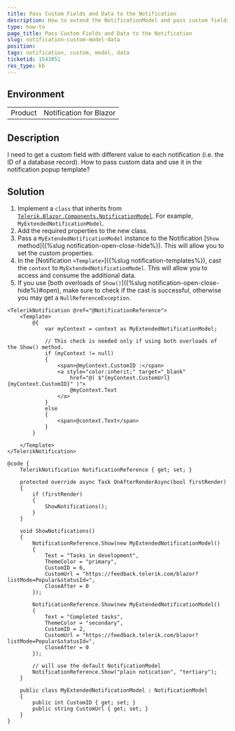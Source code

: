 ```yaml
---
title: Pass Custom Fields and Data to the Notification
description: How to extend the NotificationModel and pass custom fields with dynamic data to each notification popup.
type: how-to
page_title: Pass Custom Fields and Data to the Notification
slug: notification-custom-model-data
position: 
tags: notification, custom, model, data
ticketid: 1543051
res_type: kb
---
```


## Environment
<table>
	<tbody>
		<tr>
			<td>Product</td>
			<td>Notification for Blazor</td>
		</tr>
	</tbody>
</table>

## Description

I need to get a custom field with different value to each notification (i.e. the ID of a database record). How to pass custom data and use it in the notification popup template?

## Solution

1. Implement a `class` that inherits from [`Telerik.Blazor.Components.NotificationModel`](/blazor-ui/api/Telerik.Blazor.Components.NotificationModel). For example, `MyExtendedNotificationModel`.
1. Add the required properties to the new class.
1. Pass a `MyExtendedNotificationModel` instance to the Notification [`Show` method]({%slug notification-open-close-hide%}). This will allow you to set the custom properties.
1. In the [Notification `<Template>`]({%slug notification-templates%}), cast the `context` to `MyExtendedNotificationModel`. This will allow you to access and consume the additional data.
1. If you use [both overloads of `Show()`]({%slug notification-open-close-hide%}#open), make sure to check if the cast is successful, otherwise you may get a `NullReferenceException`.

````RAZOR
<TelerikNotification @ref="@NotificationReference">
    <Template>
        @{
            var myContext = context as MyExtendedNotificationModel;

            // This check is needed only if using both overloads of the Show() method.
            if (myContext != null)
            {
                <span>@myContext.CustomID :</span>
                <a style="color:inherit;" target="_blank"
                    href="@( $"{myContext.CustomUrl}{myContext.CustomID}" )">
                    @myContext.Text
                </a>
            }
            else
            {
                <span>@context.Text</span>
            }
        }

    </Template>
</TelerikNotification>

@code {
    TelerikNotification NotificationReference { get; set; }

    protected override async Task OnAfterRenderAsync(bool firstRender)
    {
        if (firstRender)
        {
            ShowNotifications();
        }
    }

    void ShowNotifications()
    {
        NotificationReference.Show(new MyExtendedNotificationModel()
        {
            Text = "Tasks in development",
            ThemeColor = "primary",
            CustomID = 6,
            CustomUrl = "https://feedback.telerik.com/blazor?listMode=Popular&statusId=",
            CloseAfter = 0
        });

        NotificationReference.Show(new MyExtendedNotificationModel()
        {
            Text = "Completed tasks",
            ThemeColor = "secondary",
            CustomID = 2,
            CustomUrl = "https://feedback.telerik.com/blazor?listMode=Popular&statusId=",
            CloseAfter = 0
        });

        // will use the default NotificationModel
        NotificationReference.Show("plain notication", "tertiary");
    }

    public class MyExtendedNotificationModel : NotificationModel
    {
        public int CustomID { get; set; }
        public string CustomUrl { get; set; }
    }
}
````